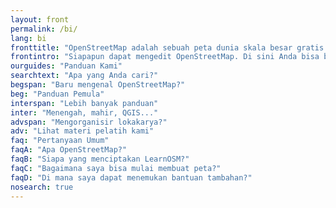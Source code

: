 ```yaml
---
layout: front
permalink: /bi/
lang: bi
fronttitle: "OpenStreetMap adalah sebuah peta dunia skala besar gratis yang dibuat oleh komunitas pembuat peta yang berkembang saat ini"
frontintro: "Siapapun dapat mengedit OpenStreetMap. Di sini Anda bisa belajar bagaimana LearnOSM mudah dimengerti, menyediakan langkah-demi-langkah panduan bagi Anda untuk memulai dengan berkontribusi dengan OpenStreetMap, menggunakan OpenStreetMap dan menggunakan data OpenStreetMap. Jika Anda tertarik untuk menjalankan lokakarya OpenStreetMap, silahkan periksa dokumen LearnOSM untuk pelatih."
ourguides: "Panduan Kami"
searchtext: "Apa yang Anda cari?"
begspan: "Baru mengenal OpenStreetMap?"
beg: "Panduan Pemula"
interspan: "Lebih banyak panduan"
inter: "Menengah, mahir, QGIS..."
advspan: "Mengorganisir lokakarya?"
adv: "Lihat materi pelatih kami"
faq: "Pertanyaan Umum"
faqA: "Apa OpenStreetMap?"
faqB: "Siapa yang menciptakan LearnOSM?"
faqC: "Bagaimana saya bisa mulai membuat peta?"
faqD: "Di mana saya dapat menemukan bantuan tambahan?"
nosearch: true
---
```

